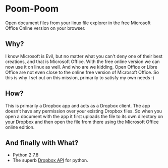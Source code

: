 # Poom-Poom
Open document files from your linux file explorer in the free Microsoft Office Online version on your browser.

## Why?
I know Microsoft is Evil, but no matter what you can't deny one of their best creations, and that is Microsoft Office.
With the free online version we can now use it on linux as well. And who are we kidding, Open Office or Libre Office 
are not even close to the online free version of Microsoft Office. So this is why I set out on this mission, primarily 
to satisfy my own needs :)

## How?
This is primarily a Dropbox app and acts as a Dropbox client. The app doesn't have any permission over your existing
Dropbox files. So when you open a document with the app it first uploads the file to its own directory on your 
Dropbox and then open the file from there using the Microsoft Office online edition.

## And finally with What?
* Python 2.7.8
* The superb [Dropbox API](https://www.dropbox.com/developers/core/docs/python) for python.
